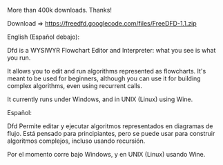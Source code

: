 More than 400k downloads. Thanks!

Download => https://freedfd.googlecode.com/files/FreeDFD-1.1.zip

English (Español debajo):

Dfd is a WYSIWYR Flowchart Editor and Interpreter: what you see is what you run.

It allows you to edit and run algorithms represented
as flowcharts. It's meant to be used for beginners,
although you can use it for building complex algorithms,
even using recurrent calls.

It currently runs under Windows, and in UNIX (Linux) using Wine.

Español:

Dfd Permite editar y ejecutar algoritmos representados en diagramas de flujo. Está pensado para principiantes, pero se puede usar para construir algoritmos complejos, incluso usando recursión.

Por el momento corre bajo Windows, y en UNIX (Linux) usando Wine.